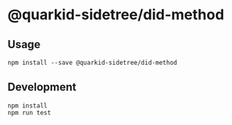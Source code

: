# @quarkid-sidetree/did-method

## Usage

```
npm install --save @quarkid-sidetree/did-method
```

## Development

```
npm install
npm run test
```
